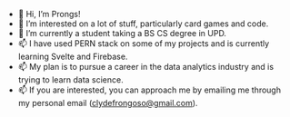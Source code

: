 - 👋 Hi, I’m Prongs!
- 👀 I’m interested on a lot of stuff, particularly card games and code.
- 🌱 I’m currently a student taking a BS CS degree in UPD.
- 📫 I have used PERN stack on some of my projects and is currently learning Svelte and Firebase.
- 📫 My plan is to pursue a career in the data analytics industry and is trying to learn data science.
- 📫 If you are interested, you can approach me by emailing me through my personal email (clydefrongoso@gmail.com).

<!---
smurfedGitHubIO/smurfedGitHubIO is a ✨ special ✨ repository because its `README.md` (this file) appears on your GitHub profile.
You can click the Preview link to take a look at your changes.
--->
